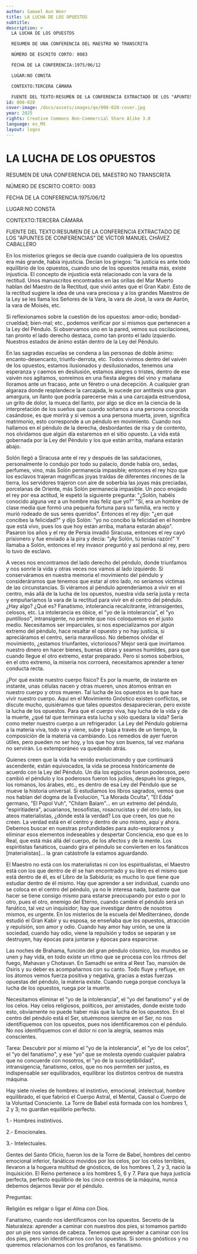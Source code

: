 ```yaml
---
author: Samael Aun Weor
title: LA LUCHA DE LOS OPUESTOS
subtitle:
description: >
  LA LUCHA DE LOS OPUESTOS

  RESUMEN DE UNA CONFERENCIA DEL MAESTRO NO TRANSCRITA

  NÚMERO DE ESCRITO CORTO: 0083

  FECHA DE LA CONFERENCIA:1975/06/12

  LUGAR:NO CONSTA

  CONTEXTO:TERCERA CÁMARA

  FUENTE DEL TEXTO:RESUMEN DE LA CONFERENCIA EXTRACTADO DE LOS "APUNTES DE CONFERENCIAS" DE VÍCTOR MANUEL CHÁVEZ CABALLERO
id: 008-028
cover-image: /docs/assets/images/qe/008-028-cover.jpg
year: 2025
rights: Creative Commons Non-Commercial Share Alike 3.0
language: es_MX
layout: logos
---
```

# LA LUCHA DE LOS OPUESTOS

RESUMEN DE UNA CONFERENCIA DEL MAESTRO NO TRANSCRITA

NÚMERO DE ESCRITO CORTO: 0083

FECHA DE LA CONFERENCIA:1975/06/12

LUGAR:NO CONSTA

CONTEXTO:TERCERA CÁMARA

FUENTE DEL TEXTO:RESUMEN DE LA CONFERENCIA EXTRACTADO DE LOS "APUNTES DE CONFERENCIAS" DE VÍCTOR MANUEL CHÁVEZ CABALLERO

En los misterios griegos se decía que cuando cualquiera de los opuestos era más grande, había injusticia. Decían los griegos: "la justicia es ante todo equilibrio de los opuestos, cuando uno de los opuestos resalta más, existe injusticia. El concepto de injusticia está relacionado con la vara de la rectitud. Unos manuscritos encontrados en las orillas del Mar Muerto hablan del Maestro de la Rectitud, que vivió antes que el Gran Kabir. Esto de la rectitud sugiere la idea de una vara preciosa y a los grandes Maestros de la Ley se les llama los Señores de la Vara, la vara de José, la vara de Aarón, la vara de Moisés, etc.

Si reflexionamos sobre la cuestión de los opuestos: amor-odio; bondad-crueldad; bien-mal; etc., podemos verificar por sí mismos que pertenecen a la Ley del Péndulo. Si observamos uno en la pared, vemos sus oscilaciones, tan pronto el lado derecho destaca, como tan pronto el lado izquierdo. Nuestros estados de ánimo están dentro de la Ley del Péndulo.

En las sagradas escuelas se condena a las personas de doble ánimo: encanto-desencanto, triunfo-derrota, etc. Todos vivimos dentro del vaivén de los opuestos, estamos ilusionados y desilusionados, tenemos una esperanza y caemos en desilusión, estamos alegres o tristes, dentro de ese vaivén nos agitamos, sonreímos en una fiesta alegres del vino y mañana lloramos ante un fracaso, ante un féretro o una decepción. A cualquier gran algaraza donde resplandece la carcajada, le sucede por antítesis una gran amargura, un llanto que podría parecerse más a una carcajada estruendosa, un grito de dolor, la mueca del llanto, por algo se dice en la ciencia de la interpretación de los sueños que cuando soñamos a una persona conocida casándose, es que morirá y si vemos a una persona muerta, joven, significa matrimonio, esto corresponde a un péndulo en movimiento. Cuando nos hallamos en el péndulo de la derecha, desbordantes de risa y de contento, nos olvidamos que algún día estaremos en el sitio opuesto. La vida está gobernada por la Ley del Péndulo y los que están arriba, mañana estarán abajo.

Solón llegó a Siracusa ante el rey y después de las salutaciones, personalmente lo condujo por todo su palacio, donde había oro, sedas, perfumes, vino, más Solón permanecía impasible; entonces el rey hizo que los esclavos trajeran magníficas joyas traídas de diferentes rincones de la tierra, los servidores trajeron con aire de soberbia las joyas más preciadas, porcelanas de Oriente, más Solón permanecía impasible. Un poco enojado el rey por esa actitud, le espetó la siguiente pregunta: "¿Solón, habéis conocido alguna vez a un hombre más feliz que yo?" "Sí, era un hombre de clase media que formó una pequeña fortuna para su familia, era recto y murió rodeado de sus seres queridos". Entonces el rey dijo: "¿en qué concibes la felicidad?" y dijo Solón: "yo no concibo la felicidad en el hombre que está vivo, pues los que hoy están arriba, mañana estarán abajo". Pasaron los años y el rey de Persia invadió Siracusa, entonces el rey cayó prisionero y fue enviado a la pira y decía: "¡Ay Solón, tú tenías razón!" Y llamaba a Solón, entonces el rey invasor preguntó y así perdonó al rey, pero lo tuvo de esclavo.

A veces nos encontramos del lado derecho del péndulo, donde triunfamos y nos sonríe la vida y otras veces nos vamos al lado izquierdo. Si conserváramos en nuestra memoria el movimiento del péndulo y consideráramos que tenemos que estar al otro lado, no seríamos víctimas de las circunstancias. Si viéramos al péndulo aprenderíamos a vivir en el centro, más allá de la lucha de los opuestos, nuestra vida sería justa y recta y empuñaríamos la vara de la rectitud para vivir en el centro del péndulo. ¿Hay algo? ¿Qué es? Fanatismo, intolerancia recalcitrante, intransigentes, celosos, etc. La intolerancia es óbice, el "yo de la intolerancia", el "yo puntilloso", intransigente, no permite que nos coloquemos en el justo medio. Necesitamos ser imparciales, si nos especializamos por algún extremo del péndulo, hace resaltar el opuesto y no hay justicia, si apreciáramos el centro, sería maravilloso. No debemos olvidar el movimiento, ¿estamos triunfantes, victoriosos? Mejor será que invirtamos nuestro dinero en hacer bienes, buenas obras y seamos humildes, para que cuando llegue el otro extremo, estar preparado. Pero si somos soberbios, en el otro extremo, la miseria nos corroerá, necesitamos aprender a tener conducta recta.

¿Por qué existe nuestro cuerpo físico? Es por la muerte, de instante en instante, unas células nacen y otras mueren, unos átomos entran en nuestro cuerpo y otros mueren. Tal lucha de los opuestos es lo que hace vivir nuestro cuerpo. Aquí en el Movimiento Gnóstico existen conflictos, se discute mucho, quisiéramos que tales opuestos desaparecieran, pero existe la lucha de los opuestos. Para que el cuerpo viva, hay lucha de la vida y de la muerte, ¿qué tal que terminara esta lucha y sólo quedara la vida? Sería como meter nuestro cuerpo a un refrigerador. La Ley del Péndulo gobierna a la materia viva, todo va y viene, sube y baja a través de un tiempo, la composición de la materia va cambiando. Los remedios de ayer fueron útiles, pero pueden no ser hoy, y los que hoy son buenos, tal vez mañana no servirán. Lo extemporáneo va quedando atrás.

Quienes creen que la vida ha venido evolucionando y que continuará ascendente, están equivocados, la vida se procesa históricamente de acuerdo con la Ley del Péndulo. Un día los egipcios fueron poderosos, pero cambió el péndulo y los poderosos fueron los judíos, después los griegos, los romanos, los árabes, etc., es dentro de esa Ley del Péndulo que se mueve la historia universal. Si estudiamos los libros sagrados, vemos que nos hablan del dogma de la Evolución, "La Morada Oculta", "El Edda" germano, "El Popol Vuh", "Chilam Balam"... en un extremo del péndulo, "espiritiadera", acuarianos, teosofistas, rosacrucistas y del otro lado, los ateos materialistas, ¿dónde está la verdad? Los que creen, los que no creen. La verdad está en el centro y dentro de uno mismo, aquí y ahora. Debemos buscar en nuestras profundidades para auto-explorarnos y eliminar esos elementos indeseables y despertar Conciencia, eso que es lo Real, que está más allá del cuerpo, de los afectos y de la mente. Los espiritistas fanáticos, cuando gira el péndulo se convierten en los fanáticos [materialistas]... la gran catástrofe la estamos aguardando.

El Maestro no está con los materialistas ni con los espiritualistas, el Maestro está con los que dentro de él se han encontrado y su libro es el mismo que está dentro de él, es el Libro de la Sabiduría; es mucho lo que tiene que estudiar dentro de él mismo. Hay que aprender a ser individual, cuando uno se coloca en el centro del péndulo, ya no le interesa nada, bastante que hacer se tiene consigo mismo para estarse preocupando por esto o por lo otro, pues el otro, enemigo del Eterno, cuando cambie el péndulo será un fanático, tal vez un inquisidor; hay que investigar dentro de nosotros mismos, es urgente. En los misterios de la escuela del Mediterráneo, donde estudió el Gran Kabir y su esposa, se enseñaba que los opuestos, atracción y repulsión, son amor y odio. Cuando hay amor hay unión, se une la sociedad, cuando hay odio, viene la repulsión y todos se separan y se destruyen, hay épocas para juntarse y épocas para esparcirse.

Las noches de Brahama, función del gran péndulo cósmico, los mundos se unen y hay vida, en todo existe un ritmo que se procesa con los ritmos del fuego, Mahavan y Chotavan. En Samadhi se entra al Rest Tao, mansión de Osiris y su deber es acompañarnos con su canto. Todo fluye y refluye, en los átomos vemos fuerza positiva y negativa, gracias a estas fuerzas opuestas del péndulo, la materia existe. Cuando ruega porque concluya la lucha de los opuestos, ruega por la muerte.

Necesitamos eliminar el "yo de la intolerancia", el "yo del fanatismo" y el de los celos. Hay celos religiosos, políticos, por amistades, donde existe todo esto, obviamente no puede haber más que la lucha de los opuestos. En el centro del péndulo está el Ser, situémonos siempre en el Ser, no nos identifiquemos con los opuestos, pues nos identificaremos con el péndulo. No nos identifiquemos con el dolor ni con la alegría, seamos más conscientes.

Tarea: Descubrir por sí mismo el "yo de la intolerancia", el "yo de los celos", el "yo del fanatismo", y ese "yo" que se molesta oyendo cualquier palabra que no concuerde con nosotros, el "yo de la susceptibilidad", intransigencia, fanatismo, celos, que no nos permiten ser justos, es indispensable ser equilibrados, equilibrar los distintos centros de nuestra máquina.

Hay siete niveles de hombres: el instintivo, emocional, intelectual, hombre equilibrado, el que fabricó el Cuerpo Astral, el Mental, Causal o Cuerpo de la Voluntad Consciente. La Torre de Babel está formada con los hombres 1, 2 y 3; no guardan equilibrio perfecto.

1.- Hombres instintivos.

2.- Emocionales.

3.- Intelectuales.

Gentes del Santo Oficio, fueron los de la Torre de Babel, hombres del centro emocional inferior, fanáticos movidos por los celos, por los celos terribles, llevaron a la hoguera multitud de gnósticos, de los hombres 1, 2 y 3, nació la Inquisición. El Reino pertenece a los hombres 5, 6 y 7. Para que haya justicia perfecta, perfecto equilibrio de los cinco centros de la máquina, nunca debemos dejarnos llevar por el péndulo.

Preguntas:

Religión es religar o ligar el Alma con Dios.

Fanatismo, cuando nos identificamos con los opuestos. Secreto de la Naturaleza: aprender a caminar con nuestros dos pies, si tomamos partido por un pie nos vamos de cabeza. Tenemos que aprender a caminar con los dos pies, pero sin identificarnos con los opuestos. Si somos gnósticos y no queremos relacionarnos con los profanos, es fanatismo.

